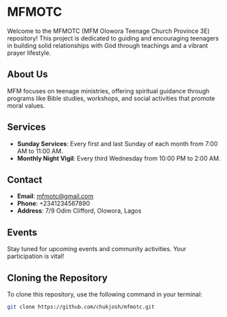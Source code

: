 # MFMOTC

Welcome to the MFMOTC (MFM Olowora Teenage Church Province 3E) repository! This project is dedicated to guiding and encouraging teenagers in building solid relationships with God through teachings and a vibrant prayer lifestyle.

## About Us

MFM focuses on teenage ministries, offering spiritual guidance through programs like Bible studies, workshops, and social activities that promote moral values.

## Services

- **Sunday Services**: Every first and last Sunday of each month from 7:00 AM to 11:00 AM.
- **Monthly Night Vigil**: Every third Wednesday from 10:00 PM to 2:00 AM.

## Contact

- **Email**: mfmotc@gmail.com
- **Phone**: +2341234567890
- **Address**: 7/9 Odim Clifford, Olowora, Lagos

## Events

Stay tuned for upcoming events and community activities. Your participation is vital!

## Cloning the Repository

To clone this repository, use the following command in your terminal:

```bash
git clone https://github.com/chukjosh/mfmotc.git
